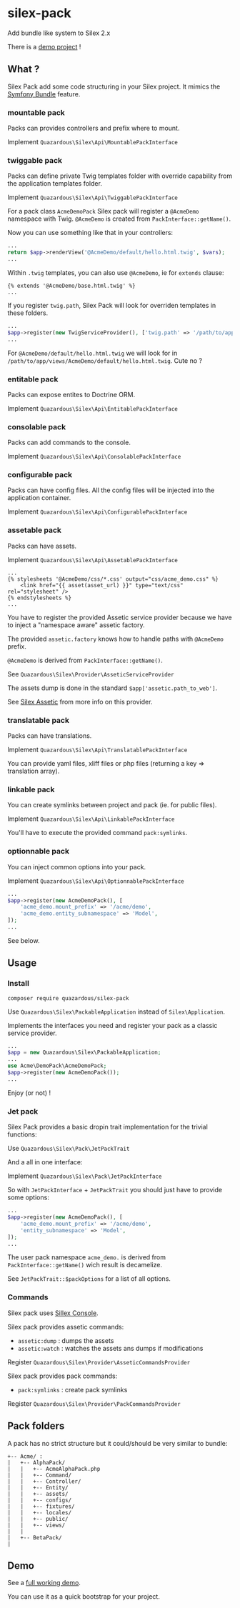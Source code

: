 # silex-pack
Add bundle like system to Silex 2.x

There is a [demo project](#demo) !

## What ?

Silex Pack add some code structuring in your Silex project. It mimics the [Symfony Bundle](http://symfony.com/doc/current/cookbook/bundles/best_practices.html) feature.

### mountable pack

Packs can provides controllers and prefix where to mount.

Implement `Quazardous\Silex\Api\MountablePackInterface`


### twiggable pack

Packs can define private Twig templates folder with override capability from the application templates folder.

Implement `Quazardous\Silex\Api\TwiggablePackInterface`

For a pack class `AcmeDemoPack` Silex pack will register a `@AcmeDemo` namespace with Twig. `@AcmeDemo` is created from `PackInterface::getName()`.

Now you can use something like that in your controllers:

```php
...
return $app->renderView('@AcmeDemo/default/hello.html.twig', $vars);
...
```

Within `.twig` templates, you can also use `@AcmeDemo`, ie for `extends` clause:

```twig
{% extends '@AcmeDemo/base.html.twig' %}
...
```

If you register `twig.path`, Silex Pack will look for overriden templates in these folders.

```php
...
$app->register(new TwigServiceProvider(), ['twig.path' => '/path/to/app/views']);
...
```

For `@AcmeDemo/default/hello.html.twig` we will look for in `/path/to/app/views/AcmeDemo/default/hello.html.twig`. Cute no ?


### entitable pack

Packs can expose entites to Doctrine ORM.

Implement `Quazardous\Silex\Api\EntitablePackInterface`


### consolable pack

Packs can add commands to the console.

Implement `Quazardous\Silex\Api\ConsolablePackInterface`


### configurable pack

Packs can have config files. All the config files will be injected into the application container.

Implement `Quazardous\Silex\Api\ConfigurablePackInterface`


### assetable pack

Packs can have assets.

Implement `Quazardous\Silex\Api\AssetablePackInterface`

```twig
...
{% stylesheets '@AcmeDemo/css/*.css' output="css/acme_demo.css" %}
    <link href="{{ asset(asset_url) }}" type="text/css" rel="stylesheet" />
{% endstylesheets %}
...

```

You have to register the provided Assetic service provider because we have to inject a "namespace aware" assetic factory.

The provided `assetic.factory` knows how to handle paths with `@AcmeDemo` prefix.

`@AcmeDemo` is derived from `PackInterface::getName()`.

See `Quazardous\Silex\Provider\AsseticServiceProvider`

The assets dump is done in the standard `$app['assetic.path_to_web']`.

See [Silex Assetic](https://github.com/mheap/Silex-Assetic) from more info on this provider.

### translatable pack

Packs can have translations.

Implement `Quazardous\Silex\Api\TranslatablePackInterface`

You can provide yaml files, xliff files or php files (returning a key => translation array).


### linkable pack

You can create symlinks between project and pack (ie. for public files).

Implement `Quazardous\Silex\Api\LinkablePackInterface`

You'll have to execute the provided command `pack:symlinks`.


### optionnable pack

You can inject common options into your pack.

Implement `Quazardous\Silex\Api\OptionnablePackInterface`

```php
...
$app->register(new AcmeDemoPack(), [
    'acme_demo.mount_prefix' => '/acme/demo',
    'acme_demo.entity_subnamespace' => 'Model',
]);
...
```

See below.


## Usage

### Install

    composer require quazardous/silex-pack

Use `Quazardous\Silex\PackableApplication` instead of `Silex\Application`.

Implements the interfaces you need and register your pack as a classic service provider.

```php
...
$app = new Quazardous\Silex\PackableApplication;
...
use Acme\DemoPack\AcmeDemoPack;
$app->register(new AcmeDemoPack());
...
```

Enjoy (or not) !

### Jet pack

Silex Pack provides a basic dropin trait implementation for the trivial functions:

Use `Quazardous\Silex\Pack\JetPackTrait`

And a all in one interface:

Implement `Quazardous\Silex\Pack\JetPackInterface`

So with `JetPackInterface` + `JetPackTrait` you should just have to provide some options: 


```php
...
$app->register(new AcmeDemoPack(), [
    'acme_demo.mount_prefix' => '/acme/demo',
    'entity_subnamespace' => 'Model',
]);
...
```

The user pack namespace `acme_demo.` is derived from `PackInterface::getName()` wich result is decamelize.

See `JetPackTrait::$packOptions` for a list of all options.


### Commands

Silex pack uses [Sillex Console](https://github.com/quazardous/silex-console).

Silex pack provides assetic commands:

- `assetic:dump` : dumps the assets
- `assetic:watch` : watches the assets ans dumps if modifications

Register `Quazardous\Silex\Provider\AsseticCommandsProvider`

Silex pack provides pack commands:

- `pack:symlinks` : create pack symlinks

Register `Quazardous\Silex\Provider\PackCommandsProvider`

## Pack folders

A pack has no strict structure but it could/should be very similar to bundle:

```
+-- Acme/ :
|   +-- AlphaPack/
|   |   +-- AcmeAlphaPack.php
|   |   +-- Command/
|   |   +-- Controller/
|   |   +-- Entity/
|   |   +-- assets/
|   |   +-- configs/
|   |   +-- fixtures/
|   |   +-- locales/
|   |   +-- public/
|   |   +-- views/
|   |
|   +-- BetaPack/
|
```

## Demo

See a [full working demo](https://github.com/quazardous/silex-pack-demo).

You can use it as a quick bootstrap for your project. 


